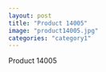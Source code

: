 ```yaml
---
layout: post
title: "Product 14005"
image: "product14005.jpg"
categories: "category1"
---
```

Product 14005

